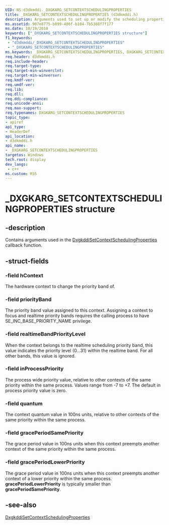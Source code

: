 ```yaml
---
UID: NS:d3dkmddi._DXGKARG_SETCONTEXTSCHEDULINGPROPERTIES
title: _DXGKARG_SETCONTEXTSCHEDULINGPROPERTIES (d3dkmddi.h)
description: Arguments used to set up or modify the scheduling properties for a device context.
ms.assetid: 907e8775-b899-406f-b104-7b5308f7f177
ms.date: 10/19/2018
keywords: ["_DXGKARG_SETCONTEXTSCHEDULINGPROPERTIES structure"]
f1_keywords:
 - "d3dkmddi/_DXGKARG_SETCONTEXTSCHEDULINGPROPERTIES"
 - "_DXGKARG_SETCONTEXTSCHEDULINGPROPERTIES"
ms.keywords: _DXGKARG_SETCONTEXTSCHEDULINGPROPERTIES, DXGKARG_SETCONTEXTSCHEDULINGPROPERTIES,
req.header: d3dkmddi.h
req.include-header:
req.target-type:
req.target-min-winverclnt:
req.target-min-winversvr:
req.kmdf-ver:
req.umdf-ver:
req.lib:
req.dll:
req.ddi-compliance:
req.unicode-ansi:
req.max-support:
req.typenames: DXGKARG_SETCONTEXTSCHEDULINGPROPERTIES
topic_type:
- apiref
api_type:
- HeaderDef
api_location:
- d3dkmddi.h
api_name:
- _DXGKARG_SETCONTEXTSCHEDULINGPROPERTIES
targetos: Windows
tech.root: display
dev_langs:
 - c++
ms.custom: RS5
---
```


# _DXGKARG_SETCONTEXTSCHEDULINGPROPERTIES structure

## -description

Contains arguments used in the [DxgkddiSetContextSchedulingProperties](nc-d3dkmddi-dxgkddi_setcontextschedulingproperties.md) callback function.

## -struct-fields

### -field hContext

The hardware context to change the priority band of.

### -field priorityBand

The priority band value assigned to this context. Assigning a context to focus and realtime priority bands requires the calling process to have SE_INC_BASE_PRIORITY_NAME privilege.


### -field realtimeBandPriorityLevel

When the context belongs to the realtime scheduling priority band, this value indicates the priority level (0...31) within the realtime band. For all other bands, this value is ignored.

### -field inProcessPriority

The process wide priority value, relative to other contexts of the same priority within the same process. Values range from -7 to +7. The default in process priority value is zero.

### -field quantum

The context quantum value in 100ns units, relative to other contexts of the same priority within the same process.

### -field gracePeriodSamePriority

The grace period value in 100ns units when this context preempts another context of the same priority within the same process.

### -field gracePeriodLowerPriority

The grace period value in 100ns units when this context preempts another context of a lower priority within the same process. **gracePeriodLowerPriority** is typically smaller than **gracePeriodSamePriority**.


## -see-also

[DxgkddiSetContextSchedulingProperties](nc-d3dkmddi-dxgkddi_setcontextschedulingproperties.md)
